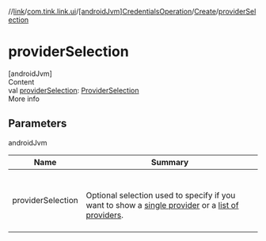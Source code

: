 //[link](../../../index.md)/[com.tink.link.ui](../../index.md)/[[androidJvm]CredentialsOperation](../index.md)/[Create](index.md)/[providerSelection](provider-selection.md)



# providerSelection  
[androidJvm]  
Content  
val [providerSelection](provider-selection.md): [ProviderSelection](../../[android-jvm]-provider-selection/index.md)  
More info  


## Parameters  
  
androidJvm  
  
|  Name|  Summary| 
|---|---|
| <a name="com.tink.link.ui/CredentialsOperation.Create/providerSelection/#/PointingToDeclaration/"></a>providerSelection| <a name="com.tink.link.ui/CredentialsOperation.Create/providerSelection/#/PointingToDeclaration/"></a><br><br>Optional selection used to specify if you want to show a [single provider](../../[android-jvm]-provider-selection/-single-provider/index.md) or a [list of providers](../../[android-jvm]-provider-selection/-provider-list/index.md).<br><br>
  
  




